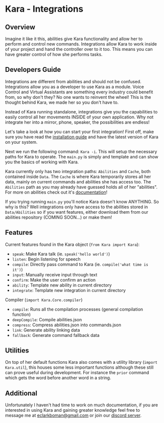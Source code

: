 # Kara - Integrations

## Overview

Imagine it like it this, abilities give Kara functionality and allow her to
perform and control new commands. Integrations allow Kara to work inside of your
project and hand the controller over to it too. This means you can have greater
control of how she performs tasks.

## Developers Guide

Integrations are different from abilities and should not be confused. Integrations
allow you as a developer to use Kara as a module. Voice Control and Virtual
Assistants are something every industry could benefit from, so why don't they?
No one wants to reinvent the wheel! This is the thought behind Kara, we made her
so you don't have to.

Instead of Kara running standalone, integrations give you the capabilities to
easily control all her movements INSIDE of your own application. Why not
integrate her into a mirror, phone, speaker, the possibilities are endless!

Let's take a look at how you can start your first integration! First off, make
sure you have read the [installation guide](../../../README.md) and have the
latest version of Kara on your system.

Next we run the following command: `Kara -i`. This will setup the necessary paths
for Kara to operate. The `main.py` is simply and template and can show you the basics
of working with Kara.

Kara currently only has two integration paths: `Abilities` and `Cache`, both
contained inside `Data`. The `Cache` is where Kara temporarily stores all her
data, mainly on current commands and abilities she has access too. The `Abilities`
path as you may already have guessed holds all of her "abilities". For more on
abilities check out it's [documentation](abilities.md)!

If you trying running `main.py` you'll notice Kara doesn't know ANYTHING. So why
is this? Well integrations only have access to the abilities stored in `Data/Abilities`
so if you want features, either download them from our abilities repository
(COMING SOON...) or make them!

## Features

Current features found in the Kara object (`from Kara import Kara`):
- `speak`: Make Kara talk (ie. `speak('hello world')`)
- `listen`: Begin listening for speech
- `compile`: Directly pass command to Kara (ie. `compile('what time is it')`)
- `input`: Manually receive input through text
- `confirm`: Make the user confirm an action
- `ability`: Template new ability in current directory
- `integrate`: Template new integration in current directory


Compiler (`import Kara.Core.compiler`)
- `compile`: Runs all the compilation processes (general compilation function)
- `deepCompile`: Compile abilities.json
- `compress`: Compress abilities.json into commands.json
- `link`: Generate ability linking data
- `fallback`: Generate command fallback data

## Utilities

On top of her default functions Kara also comes with a utility library
(`import Kara.util`), this houses some less important functions although these
still can prove useful during development. For instance the `prior` command which
gets the word before another word in a string.

## Additional

Unfortunately I haven't had time to work on much documentation, if you are
interested in using Kara and gaining greater knowledge feel free to message me
at eclarkboman@gmail.com or join our [discord server](https://discord.gg/7hK6PFT).
